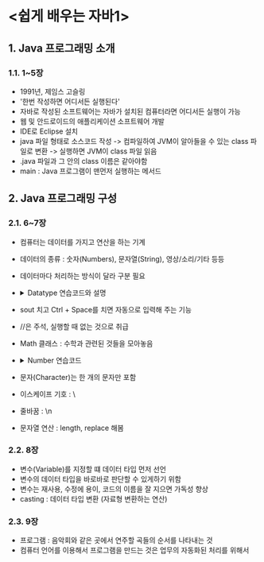 # <쉽게 배우는 자바1>
## 1. Java 프로그래밍 소개

### 1.1. 1~5장
  - 1991년, 제임스 고슬링
  - '한번 작성하면 어디서든 실행된다'
  - 자바로 작성된 소프트웨어는 자바가 설치된 컴퓨터라면 어디서든 실행이 가능
  - 웹 및 안드로이드의 애플리케이션 소프트웨어 개발
  - IDE로 Eclipse 설치
  - java 파일 형태로 소스코드 작성 -> 컴파일하여 JVM이 알아들을 수 있는 class 파일로 변환 -> 실행하면 JVM이 class 파일 읽음
  - .java 파일과 그 안의 class 이름은 같아야함
  - main : Java 프로그램이 맨먼저 실행하는 메서드
   
## 2. Java 프로그래밍 구성

### 2.1. 6~7장
  - 컴퓨터는 데이터를 가지고 연산을 하는 기계
  - 데이터의 종류 : 숫자(Numbers), 문자열(String), 영상/소리/기타 등등
  - 데이터마다 처리하는 방식이 달라 구분 필요
  - <details>
    <summary>Datatype 연습코드와 설명</summary>
    
    ```java
    public class Datatype{
	public static void main(String[] args) {
		System.out.println(6); // Number
		System.out.println("six"); // String
		
		System.out.println("6"); // String 6
		
		System.out.println(6+6); // 12
		System.out.println("6"+"6"); // 66
		
		System.out.println(6*6);
		//System.out.println("6"*"6"); 12번째줄 에러남
		
		System.out.println("1111".length());
		//System.out.println(1111.length()); 
    	}
        }
     ```
     
     숫자와 문자 데이터 타입과 연산

          숫자

          자바에서 숫자는 다른 기호와 함께 입력하지 않고 그대로 입력합니다.
          + 연산자는 덧셈의 연산을 수행합니다.
 

          문자
        
          자바에서 문자열은 쌍따옴표("") 안에 적습니다.
          + 연산자는 결합의 연산을 수행합니다.
          문자열 간에는 * 연산자를 사용할 수 없습니다.
          length 연산은 문자열의 길이를 반환합니다  
     </details>
   - sout 치고 Ctrl + Space를 치면 자동으로 입력해 주는 기능
   - //은 주석, 실행할 때 없는 것으로 취급
   - Math 클래스 : 수학과 관련된 것들을 모아놓음
   - <details>
     <summary>Number 연습코드</summary>
    
     ```java
    
      public class Number {

	    public static void main(String[] args) {
		// Operator 연산자
		System.out.println(6 + 2);
		System.out.println(6-2);
		System.out.println(6*2);
		System.out.println(6/2);
		
		System.out.println(Math.PI);
		System.out.println(Math.floor(Math.PI));
		System.out.println(Math.ceil(Math.PI));

	    }

        }
      ```
    
      </details>
   - 문자(Character)는 한 개의 문자만 포함
   - 이스케이프 기호 : \
   - 줄바꿈 : \n
   - 문자열 연산 : length, replace 해봄
   
### 2.2. 8장
   - 변수(Variable)를 지정할 떄 데이터 타입 먼저 선언
   - 변수의 데이터 타입을 바로바로 판단할 수 있게하기 위함
   - 변수는 재사용, 수정에 용이, 코드의 이름을 잘 지으면 가독성 향상
   - casting : 데이터 타입 변환 (자료형 변환하는 연산)
   
### 2.3. 9장
   - 프로그램 : 음악회와 같은 곳에서 연주할 곡들의 순서를 나타내는 것
   - 컴퓨터 언어를 이용해서 프로그램을 만드는 것은 업무의 자동화된 처리를 위해서
